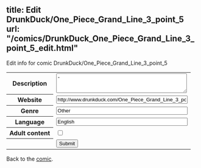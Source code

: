 title: Edit DrunkDuck/One_Piece_Grand_Line_3_point_5
url: "/comics/DrunkDuck_One_Piece_Grand_Line_3_point_5_edit.html"
---
Edit info for comic DrunkDuck/One_Piece_Grand_Line_3_point_5

<form name="comic" action="http://gaepostmail.appspot.com/comic/" method="post">
<table class="comicinfo">
<tr>
<th>Description</th><td><textarea name="description" cols="40" rows="3">-</textarea></td>
</tr>
<tr>
<th>Website</th><td><input type="text" name="url" value="http://www.drunkduck.com/One_Piece_Grand_Line_3_point_5/" size="40"/></td>
</tr>
<tr>
<th>Genre</th><td><input type="text" name="genre" value="Other" size="40"/></td>
</tr>
<tr>
<th>Language</th><td><input type="text" name="language" value="English" size="40"/></td>
</tr>
<tr>
<th>Adult content</th><td><input type="checkbox" name="adult" value="adult" /></td>
</tr>
<tr>
<th></th><td>
<input type="hidden" name="comic" value="DrunkDuck_One_Piece_Grand_Line_3_point_5" />
<input type="submit" name="submit" value="Submit" />
</td>
</tr>
</table>
</form>

Back to the [comic](DrunkDuck_One_Piece_Grand_Line_3_point_5.html).
